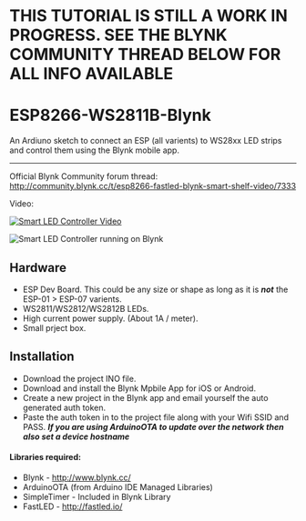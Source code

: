 # THIS TUTORIAL IS STILL A WORK IN PROGRESS. SEE THE BLYNK COMMUNITY THREAD BELOW FOR ALL INFO AVAILABLE # 


# ESP8266-WS2811B-Blynk
An Ardiuno sketch to connect an ESP (all varients) to WS28xx LED strips and control them using the Blynk mobile app. 

- - - -
Official Blynk Community forum thread: http://community.blynk.cc/t/esp8266-fastled-blynk-smart-shelf-video/7333

Video:

[![Smart LED Controller Video](https://img.youtube.com/vi/0lBiOeScbh4/0.jpg)](https://www.youtube.com/watch?v=0lBiOeScbh4)

![Smart LED Controller running on Blynk](http://community.blynk.cc/uploads/default/optimized/2X/3/3f2e471f2898263a4ee39f464b856228008e9604_1_666x500.jpg)

## Hardware

* ESP Dev Board. This could be any size or shape as long as it is ***not*** the ESP-01 > ESP-07 varients. 
* WS2811/WS2812/WS2812B LEDs.
* High current power supply. (About 1A / meter).
* Small prject box.


## Installation

* Download the project INO file. 
* Download and install the Blynk Mpbile App for iOS or Android. 
* Create a new project in the Blynk app and email yourself the auto generated auth token. 
* Paste the auth token in to the project file along with your Wifi SSID and PASS. 
 ___If you are using ArduinoOTA to update over the network then also set a device hostname___
 

#### Libraries required:

* Blynk - http://www.blynk.cc/
* ArduinoOTA (from Arduino IDE Managed Libraries) 
* SimpleTimer - Included in Blynk Library
* FastLED - http://fastled.io/

